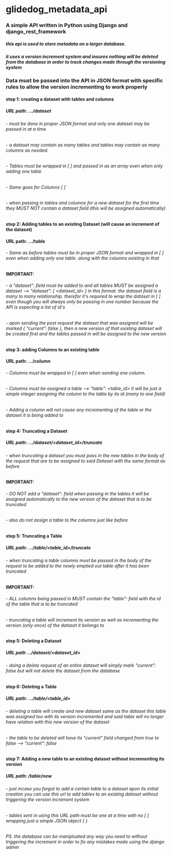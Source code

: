 # glidedog_metadata_api

<h3>A simple API written in Python using Django and django_rest_framework</h3>

##### this api is used to store metadata on a larger database. 
##### it uses a version increment system and insures nothing will be deleted from the database in order to track changes made through the versioning system

### Data must be passed into the API in JSON format with specific rules to allow the version incrementing to work properly

#### step 1: creating a dataset with tables and columns
##### URL path: .../dataset
######  - must be done in proper JSON format and only one dataset may be passed in at a time
######  - a dataset may contain as many tables and tables may contain as many columns as needed.
######  - Tables must be wrapped in [ ] and passed in as an array even when only adding one table
######  - Same goes for Columns [ ]
######  - when passing in tables and columns for a new dataset for the first time they MUST NOT contain a dataset field (this will be assigned automatically)

#### step 2:  Adding tables to an existing Dataset  (will cause an increment of the dataset)
#### URL path: .../table
######  - Same as before tables must be in proper JSON format and wrapped in [ ] even when adding only one table. along with the columns existing in that 
#### IMPORTANT:
######  - a "dataset": field must be added to and all tables MUST be assigned a dataset -->  "dataset": [ <dataset_id> ] in this format. the dataset field is a many to many relationship. therefor it's required to wrap the dataset in [ ] even though you will always only be passing in one number because the API is expecting a list of id's 
######  - apon sending the post request the dataset that was assigned will be marked  { "current": false },  then a new version of that existing dataset will be created first and the tables passed in will be assigned to the new version

#### step 3: adding Columns to an existing table
#### URL path: .../column
######  - Columns must be wrapped in [ ] even when sending one column.
######  - Columns must be assigned a table  -->  "table": <table_id>  it will be just a simple integer assigning the column to the table by its id  (many to one field)
######  - Adding a column will not cause any incrementing of the table or the dataset it is being added to

#### step 4: Truncating a Dataset
##### URL path: .../dataset/<dataset_id>/truncate
######  - when truncating a dataset you must pass in the new tables in the body of the request that are to be assigned to said Dataset with the same format as before
#### IMPORTANT:
######  - DO NOT add a "dataset": field when passing in the tables it will be assigned automatically to the new version of the dataset that is to be truncated
######  - also do not assign a table to the columns just like before

#### step 5: Truncating a Table
##### URL path: .../table/<table_id>/truncate
######  - when truncating a table columns must be passed in the body of the request to be added to the newly emptied out table after it has been truncated
#### IMPORTANT:
######  - ALL columns being passed in MUST contain the "table": field with the id of the table that is to be truncated
######  - truncating a table will increment its version as well as incrementing the version (only once) of the dataset it belongs to

#### step 5: Deleting a Dataset
##### URL path .../dataset/<dataset_id>
######  - doing a delete request of an entire dataset will simply mark "current": false  but will not delete the dataset from the database

#### step 6: Deleting a Table
##### URL path: .../table/<table_id>
######  - deleting a table will create and new dataset same as the dataset this table was assigned too with its version incremented and said table will no longer have relation with this new version of the dataset
######  - the table to be deleted will have its "current" field  changed from true to false --> "current": false

#### step 7: Adding a new table to an existing dataset without incrementing its version
##### URL path: /table/new
######  - just incase you forgot to add a certain table to a dataset apon its initial creation you can use this url to add tables to an existing dataset without triggering the version increment system
######  - tables sent in using this URL path must be one at a time with no [ ] wrapping just a simple JSON object { }

###### PS. the database can be manipluated any way you need to without triggering the increment in order to fix any mistakes made using the django admin




